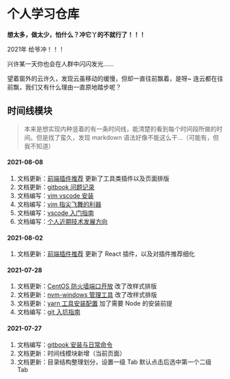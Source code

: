 # 个人学习仓库

**想太多，做太少，怕什么？冲它丫的不就行了！！！**

2021年 给爷冲！！！

兴许某一天你也会在人群中闪闪发光......

望着窗外的云许久，发现云虽移动的缓慢，但却一直往前飘着，是呀~ 连云都在往前飘，我们又有什么理由一直原地踏步呢？

<!-- 

标题色(蓝色): <font color=#3f5a75></font>
红色: <font color=#fa5252></font>

 -->

## 时间线模块

> 本来是想实现内种竖着的有一条时间线，能清楚的看到每个时间段所做的时间。但是找了蛮久，发现 markdown 语法好像不能这么干...（可能有，但我不知道）

#### 2021-08-08

1. 文档更新：[前端插件推荐](/01-code-tools/01-visual-studio-code/01-前端插件推荐.md) 更新了工具类插件以及页面排版
2. 文档更新：[gitbook 问题记录](/01-code-tools/04-gitbook/02-gitbook问题记录.md)
3. 文档编写：[vim vscode 安装](/01-code-tools/06-vim/01-vim-vscode-安装.md)
4. 文档编写：[vim 指尖飞舞的利器](/01-code-tools/06-vim/02-vim日常命令.md)
5. 文档编写：[vscode 入门指南](/01-code-tools/01-visual-studio-code/00-入门指南.md)
6. 文档编写：[个人近期技术发展方向]()

#### 2021-08-02

1. 文档更新：[前端插件推荐](/01-code-tools/01-visual-studio-code/01-前端插件推荐.md) 更新了 React 插件，以及对插件推荐细化

#### 2021-07-28

1. 文档更新：[CentOS 防火墙端口开放](/03-back-end/01-server/03-CentOS-端口开放命令.md) 改了改样式排版
2. 文档更新：[nvm-windows 管理工具](/01-code-tools/05-node-tools/03-nvm-windows-管理工具.md) 改了改样式排版
3. 文档更新：[yarn 工具安装配置](/01-code-tools/05-node-tools/02-yarn-工具安装配置.md) 加了需要 Node 的安装前提
4. 文档编写：[git 入坑指南](01-code-tools/02-git/01-git-入坑指南.md)

#### 2021-07-27

1. 文档编写：[gitbook 安装与日常命令](/01-code-tools/04-gitbook/01-gitbook-常用命令.md)
2. 文档更新：时间线模块新增（当前页面）
3. 文档更新：目录结构整理划分，设置一级 Tab 默认点击后选中第一个二级 Tab